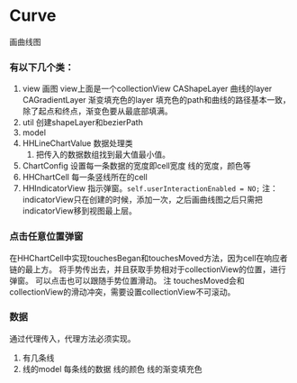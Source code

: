 # Curve
画曲线图

### 有以下几个类：
1. view
    画图
    view上面是一个collectionView
    CAShapeLayer 曲线的layer
    CAGradientLayer 渐变填充色的layer 
    填充色的path和曲线的路径基本一致，除了起点和终点，渐变色要从最底部填满。
2. util
    创建shapeLayer和bezierPath
3. model
4. HHLineChartValue
    数据处理类
    1. 把传入的数据数组找到最大值最小值。
5. ChartConfig
    设置每一条数据的宽度即cell宽度
    线的宽度，颜色等
6. HHChartCell
    每一条竖线所在的cell
7. HHIndicatorView
    指示弹窗。`self.userInteractionEnabled = NO;`
    注：
    indicatorView只在创建的时候，添加一次，之后画曲线图之后只需把indicatorView移到视图最上层。
    


### 点击任意位置弹窗
在HHChartCell中实现touchesBegan和touchesMoved方法，因为cell在响应者链的最上方。
将手势传出去，并且获取手势相对于collectionView的位置，进行弹窗。
可以点击也可以跟随手势位置滑动。
注
touchesMoved会和collectionView的滑动冲突，需要设置collectionView不可滚动。

### 数据
通过代理传入，代理方法必须实现。
1. 有几条线
2. 线的model 
    每条线的数据
    线的颜色
    线的渐变填充色


